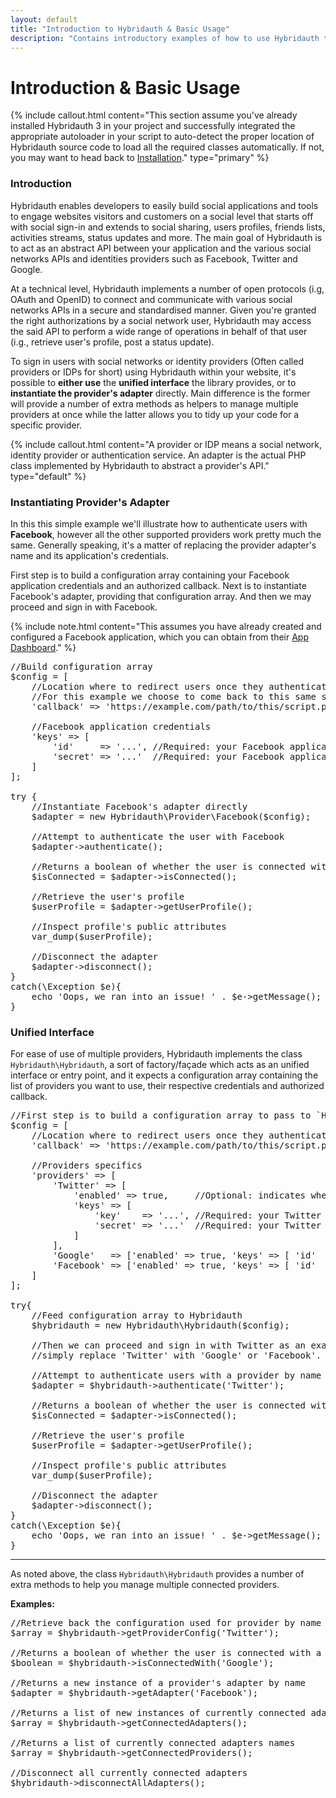 ```yaml
---
layout: default
title: "Introduction to Hybridauth & Basic Usage"
description: "Contains introductory examples of how to use Hybridauth to sign in users with social networks."
---
```


Introduction & Basic Usage
==========================

{% include callout.html content="This section assume you've already installed Hybridauth 3 in your project and successfully integrated the appropriate autoloader in your script to auto-detect the proper location of Hybridauth source code to load all the required classes automatically. If not, you may want to head back to [Installation](install.html)." type="primary" %} 

### Introduction

Hybridauth enables developers to easily build social applications and tools to engage websites visitors and customers on a social level that starts off with social sign-in and extends to social sharing, users profiles, friends lists, activities streams, status updates and more. The main goal of Hybridauth is to act as an abstract API between your application and the various social networks APIs and identities providers such as Facebook, Twitter and Google.

At a technical level, Hybridauth implements a number of open protocols (i.g, OAuth and OpenID) to connect and communicate with various social networks APIs in a secure and standardised manner. Given you're granted the right authorizations by a social network user, Hybridauth may access the said API to perform a wide range of operations in behalf of that user (i.g., retrieve user's profile, post a status update).

To sign in users with social networks or identity providers (Often called providers or IDPs for short) using Hybridauth within your website, it's possible to **either use** the **unified interface** the library provides, or to **instantiate the provider's adapter** directly. Main difference is the former will provide a number of extra methods as helpers to manage multiple providers at once while the latter allows you to tidy up your code for a specific provider.

{% include callout.html content="A provider or IDP means a social network, identity provider or authentication service. An adapter is the actual PHP class implemented by Hybridauth to abstract a provider's API." type="default" %} 

### Instantiating Provider's Adapter

In this this simple example we'll illustrate how to authenticate users with **Facebook**, however all the other supported providers work pretty much the same. Generally speaking, it's a matter of replacing the provider adapter's name and its application's credentials.

First step is to build a configuration array containing your Facebook application credentials and an authorized callback. Next is to instantiate Facebook's adapter, providing that configuration array. And then we may proceed and sign in with Facebook.

{% include note.html content="This assumes you have already created and configured a Facebook application, which you can obtain from their [App Dashboard](https://developers.facebook.com/apps)." %} 

<pre>
//Build configuration array
$config = [
    //Location where to redirect users once they authenticate with Facebook
    //For this example we choose to come back to this same script
    'callback' => 'https://example.com/path/to/this/script.php',

    //Facebook application credentials
    'keys' => [
        'id'     => '...', //Required: your Facebook application id
        'secret' => '...'  //Required: your Facebook application secret 
    ]
];

try {
    //Instantiate Facebook's adapter directly
    $adapter = new Hybridauth\Provider\Facebook($config);

    //Attempt to authenticate the user with Facebook
    $adapter->authenticate();

    //Returns a boolean of whether the user is connected with Facebook
    $isConnected = $adapter->isConnected();
 
    //Retrieve the user's profile
    $userProfile = $adapter->getUserProfile();

    //Inspect profile's public attributes
    var_dump($userProfile);

    //Disconnect the adapter 
    $adapter->disconnect();
}
catch(\Exception $e){
    echo 'Oops, we ran into an issue! ' . $e->getMessage();
}
</pre>

### Unified Interface

For ease of use of multiple providers, Hybridauth implements the class `Hybridauth\Hybridauth`, a sort of factory/façade which acts as an unified interface or entry point, and it expects a configuration array containing the list of providers you want to use, their respective credentials and authorized callback.

<pre>
//First step is to build a configuration array to pass to `Hybridauth\Hybridauth`
$config = [
    //Location where to redirect users once they authenticate with a provider
    'callback' => 'https://example.com/path/to/this/script.php',

    //Providers specifics
    'providers' => [
        'Twitter' => [ 
            'enabled' => true,     //Optional: indicates whether to enable or disable Twitter adapter. Defaults to false
            'keys' => [ 
                'key'    => '...', //Required: your Twitter consumer key
                'secret' => '...'  //Required: your Twitter consumer secret
            ]
        ],
        'Google'   => ['enabled' => true, 'keys' => [ 'id'  => '...', 'secret' => '...']], //To populate in a similar way to Twitter
        'Facebook' => ['enabled' => true, 'keys' => [ 'id'  => '...', 'secret' => '...']]   //And so on
    ]
];

try{
    //Feed configuration array to Hybridauth
    $hybridauth = new Hybridauth\Hybridauth($config);

    //Then we can proceed and sign in with Twitter as an example. If you want to use a diffirent provider, 
    //simply replace 'Twitter' with 'Google' or 'Facebook'.

    //Attempt to authenticate users with a provider by name
    $adapter = $hybridauth->authenticate('Twitter'); 

    //Returns a boolean of whether the user is connected with Twitter
    $isConnected = $adapter->isConnected();
 
    //Retrieve the user's profile
    $userProfile = $adapter->getUserProfile();

    //Inspect profile's public attributes
    var_dump($userProfile);

    //Disconnect the adapter 
    $adapter->disconnect();
}
catch(\Exception $e){
    echo 'Oops, we ran into an issue! ' . $e->getMessage();
}
</pre>

<hr />

As noted above, the class `Hybridauth\Hybridauth` provides a number of extra methods to help you manage multiple connected providers.  

**Examples:**

<pre>
//Retrieve back the configuration used for provider by name
$array = $hybridauth->getProviderConfig('Twitter');

//Returns a boolean of whether the user is connected with a provider by name
$boolean = $hybridauth->isConnectedWith('Google');

//Returns a new instance of a provider's adapter by name
$adapter = $hybridauth->getAdapter('Facebook');

//Returns a list of new instances of currently connected adapters
$array = $hybridauth->getConnectedAdapters();

//Returns a list of currently connected adapters names
$array = $hybridauth->getConnectedProviders();

//Disconnect all currently connected adapters
$hybridauth->disconnectAllAdapters();
</pre>
